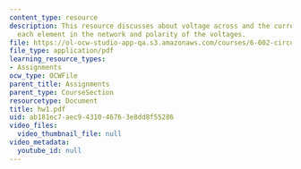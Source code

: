 ```yaml
---
content_type: resource
description: This resource discusses about voltage across and the current through
  each element in the network and polarity of the voltages.
file: https://ol-ocw-studio-app-qa.s3.amazonaws.com/courses/6-002-circuits-and-electronics-spring-2007/ab181ec7aec9431046763e8dd8f55286_hw1.pdf
file_type: application/pdf
learning_resource_types:
- Assignments
ocw_type: OCWFile
parent_title: Assignments
parent_type: CourseSection
resourcetype: Document
title: hw1.pdf
uid: ab181ec7-aec9-4310-4676-3e8dd8f55286
video_files:
  video_thumbnail_file: null
video_metadata:
  youtube_id: null
---
```

